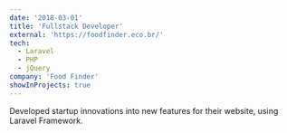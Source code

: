 ```yaml
---
date: '2018-03-01'
title: 'Fullstack Developer'
external: 'https://foodfinder.eco.br/'
tech:
  - Laravel
  - PHP
  - jQuery
company: 'Food Finder'
showInProjects: true
---
```


Developed startup innovations into new features for their website, using Laravel Framework.
